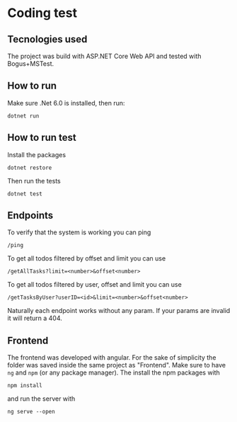 # Coding test
## Tecnologies used
The project was build with ASP.NET Core Web API and tested with Bogus+MSTest.
## How to run
Make sure .Net 6.0 is installed, then run: 
```
dotnet run
```
## How to run test
Install the packages
``` 
dotnet restore
```
Then run the tests
```
dotnet test 
```
## Endpoints
To verify that the system is working you can ping 
```
/ping
```
To get all todos filtered by offset and limit you can use 
```
/getAllTasks?limit=<number>&offset<number>
```
To get all todos filtered by user, offset and limit you can use
```
/getTasksByUser?userID=<id>&limit=<number>&offset<number>
```
Naturally each endpoint works without any param. If your params are invalid 
it will return a 404.

## Frontend
The frontend was developed with angular.
For the sake of simplicity the folder was saved inside the same project as 
"Frontend".
Make sure to have ``ng`` and ``npm``
(or any package manager). The install the npm packages with 
``` 
npm install
``` 
and run the server with 
``` 
ng serve --open
```

